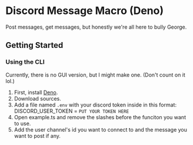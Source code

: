 # Discord Message Macro (Deno)
Post messages, get messages, but honestly we're all here to bully George.

## Getting Started

### Using the CLI

Currently, there is no GUI version, but I might make one. (Don't count on it lol.)

1. First, install [Deno].
2. Download sources.
3. Add a file named `.env` with your discord token inside in this format:  
    DISCORD_USER_TOKEN = `PUT YOUR TOKEN HERE`
4. Open example.ts and remove the slashes before the funciton you want to use.
5. Add the user channel's id you want to connect to and the message you want to post if any. 

[Deno]: https://deno.land